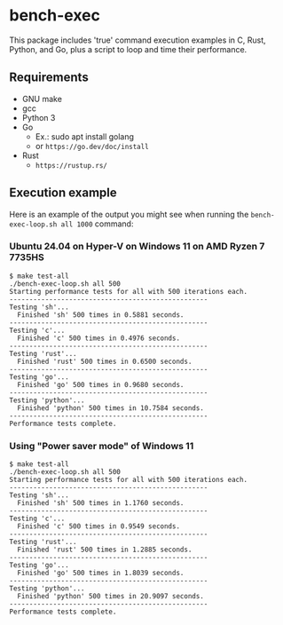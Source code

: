# bench-exec

This package includes 'true' command execution examples in C, Rust, Python, and Go, plus a script to loop and time their performance.

## Requirements

- GNU make
- gcc
- Python 3
- Go
  - Ex.: sudo apt install golang
  - or `https://go.dev/doc/install`
- Rust
  - `https://rustup.rs/`

## Execution example

Here is an example of the output you might see when running the `bench-exec-loop.sh all 1000` command:

### Ubuntu 24.04 on Hyper-V on Windows 11 on AMD Ryzen 7 7735HS

```text
$ make test-all
./bench-exec-loop.sh all 500
Starting performance tests for all with 500 iterations each.
--------------------------------------------------
Testing 'sh'...
  Finished 'sh' 500 times in 0.5881 seconds.
--------------------------------------------------
Testing 'c'...
  Finished 'c' 500 times in 0.4976 seconds.
--------------------------------------------------
Testing 'rust'...
  Finished 'rust' 500 times in 0.6500 seconds.
--------------------------------------------------
Testing 'go'...
  Finished 'go' 500 times in 0.9680 seconds.
--------------------------------------------------
Testing 'python'...
  Finished 'python' 500 times in 10.7584 seconds.
--------------------------------------------------
Performance tests complete.
```

### Using "Power saver mode" of Windows 11

```text
$ make test-all
./bench-exec-loop.sh all 500
Starting performance tests for all with 500 iterations each.
--------------------------------------------------
Testing 'sh'...
  Finished 'sh' 500 times in 1.1760 seconds.
--------------------------------------------------
Testing 'c'...
  Finished 'c' 500 times in 0.9549 seconds.
--------------------------------------------------
Testing 'rust'...
  Finished 'rust' 500 times in 1.2885 seconds.
--------------------------------------------------
Testing 'go'...
  Finished 'go' 500 times in 1.8039 seconds.
--------------------------------------------------
Testing 'python'...
  Finished 'python' 500 times in 20.9097 seconds.
--------------------------------------------------
Performance tests complete.
```
